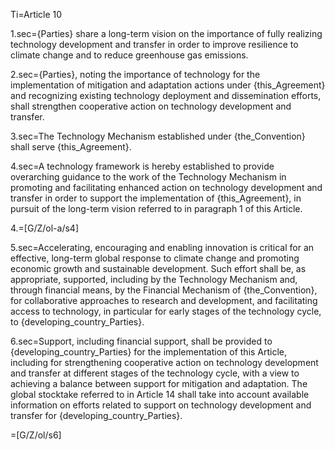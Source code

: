
Ti=Article 10

1.sec={Parties} share a long-term vision on the importance of fully realizing technology development and transfer in order to improve resilience to climate change and to reduce greenhouse gas emissions.

2.sec={Parties}, noting the importance of technology for the implementation of mitigation and adaptation actions under {this_Agreement} and recognizing existing technology deployment and dissemination efforts, shall strengthen cooperative action on technology development and transfer.

3.sec=The Technology Mechanism established under {the_Convention} shall serve {this_Agreement}.

4.sec=A technology framework is hereby established to provide overarching guidance to the work of the Technology Mechanism in promoting and facilitating enhanced action on technology development and transfer in order to support the implementation of {this_Agreement}, in pursuit of the long-term vision referred to in paragraph 1 of this Article.

4.=[G/Z/ol-a/s4]

5.sec=Accelerating, encouraging and enabling innovation is critical for an effective, long-term global response to climate change and promoting economic growth and sustainable development. Such effort shall be, as appropriate, supported, including by the Technology Mechanism and, through financial means, by the Financial Mechanism of {the_Convention}, for collaborative approaches to research and development, and facilitating access to technology, in particular for early stages of the technology cycle, to {developing_country_Parties}.

6.sec=Support, including financial support, shall be provided to {developing_country_Parties} for the implementation of this Article, including for strengthening cooperative action on technology development and transfer at different stages of the technology cycle, with a view to achieving a balance between support for mitigation and adaptation. The global stocktake referred to in Article 14 shall take into account available information on efforts related to support on technology development and transfer for {developing_country_Parties}.

=[G/Z/ol/s6]
